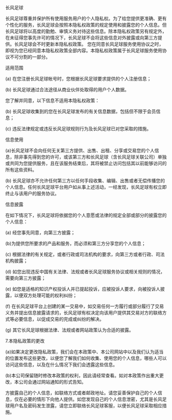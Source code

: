 长风足球

长风足球尊重并保护所有使用服务用户的个人隐私权。为了给您提供更准确、更有个性化的服务，长风足球会按照本隐私权政策的规定使用和披露您的个人信息。但长风足球将以高度的勤勉、审慎义务对待这些信息。除本隐私权政策另有规定外，在未征得您事先许可的情况下，长风足球不会将这些信息对外披露或向第三方提供。长风足球会不时更新本隐私权政策。 您在同意长风足球服务使用协议之时，即视为您已经同意本隐私权政策全部内容。本隐私权政策属于长风足球服务使用协议不可分割的一部分。

适用范围

(a) 在您注册长风足球帐号时，您根据长风足球要求提供的个人注册信息；

(b) 长风足球通过合法途径从商业伙伴处取得的用户个人数据。

您了解并同意，以下信息不适用本隐私权政策：

(b) 长风足球收集到的您在长风足球发布的有关信息数据，包括但不限于会员信息；

(c) 违反法律规定或违反长风足球规则行为及长风足球已对您采取的措施。

信息使用

(a)长风足球不会向任何无关第三方提供、出售、出租、分享或交易您的个人信息，除非事先得到您的许可，或该第三方和长风足球（含长风足球关联公司）单独或共同为您提供服务，且在该服务结束后，其将被禁止访问包括其以前能够访问的所有这些资料。

(b) 长风足球亦不允许任何第三方以任何手段收集、编辑、出售或者无偿传播您的个人信息。任何长风足球平台用户如从事上述活动，一经发现，长风足球有权立即终止与该用户的服务协议。

信息披露

在如下情况下，长风足球将依据您的个人意愿或法律的规定全部或部分的披露您的个人信息：

(a) 经您事先同意，向第三方披露；

(b)为提供您所要求的产品和服务，而必须和第三方分享您的个人信息；

(c) 根据法律的有关规定，或者行政或司法机构的要求，向第三方或者行政、司法机构披露；

(d) 如您出现违反中国有关法律、法规或者长风足球服务协议或相关规则的情况，需要向第三方披露；

(e) 如您是适格的知识产权投诉人并已提起投诉，应被投诉人要求，向被投诉人披露，以便双方处理可能的权利纠纷；

(f) 在长风足球平台上创建的某一交易中，如交易任何一方履行或部分履行了交易义务并提出信息披露请求的，长风足球有权决定向该用户提供其交易对方的联络方式等必要信息，以促成交易的完成或纠纷的解决。

(g) 其它长风足球根据法律、法规或者网站政策认为合适的披露。

7.本隐私政策的更改

(a)如果决定更改隐私政策，我们会在本政策中、本公司网站中以及我们认为适当的位置发布这些更改，以便您了解我们如何收集、使用您的个人信息，哪些人可以访问这些信息，以及在什么情况下我们会透露这些信息。

(b)本公司保留随时修改本政策的权利，因此请经常查看。如对本政策作出重大更改，本公司会通过网站通知的形式告知。

方披露自己的个人信息，如联络方式或者邮政地址。请您妥善保护自己的个人信息，仅在必要的情形下向他人提供。如您发现自己的个人信息泄密，尤其是长风足球用户名及密码发生泄露，请您立即联络长风足球客服，以便长风足球采取相应措施。
